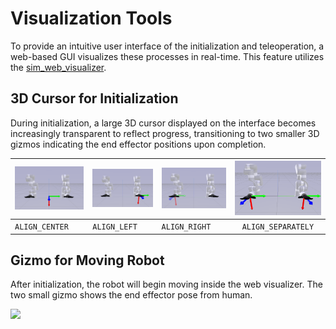 # Visualization Tools

To provide an intuitive user interface of the initialization and teleoperation, a web-based GUI visualizes these
processes in real-time. This feature utilizes the [sim_web_visualizer](https://github.com/NVlabs/sim-web-visualizer).

## 3D Cursor for Initialization

During initialization, a large 3D cursor displayed on the interface becomes increasingly transparent to reflect
progress, transitioning to two smaller 3D gizmos indicating the end effector positions upon completion.

| ![center](../assets/images/align_center.png) | ![left](../assets/images/align_left.png) | ![right](../assets/images/align_right.png) | ![both](../assets/images/align_both.png) |
|:--------------------------------------------:|:----------------------------------------:|:------------------------------------------:|:----------------------------------------:|
|              `ALIGN_CENTER    `              |            `ALIGN_LEFT      `            |             `ALIGN_RIGHT     `             |            `ALIGN_SEPARATELY`            |

## Gizmo for Moving Robot

After initialization, the robot will begin moving inside the web visualizer. The two small gizmo shows the end effector
pose from human.

![](../assets/videos/output_file.webp)

